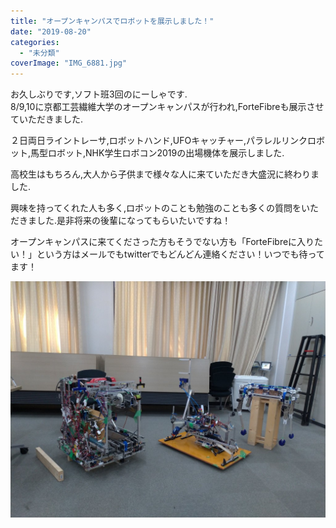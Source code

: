 ```yaml
---
title: "オープンキャンパスでロボットを展示しました！"
date: "2019-08-20"
categories: 
  - "未分類"
coverImage: "IMG_6881.jpg"
---
```


お久しぶりです,ソフト班3回のにーしゃです.  
8/9,10に京都工芸繊維大学のオープンキャンパスが行われ,ForteFibreも展示させていただきました.

２日両日ライントレーサ,ロボットハンド,UFOキャッチャー,パラレルリンクロボット,馬型ロボット,NHK学生ロボコン2019の出場機体を展示しました.

高校生はもちろん,大人から子供まで様々な人に来ていただき大盛況に終わりました.

興味を持ってくれた人も多く,ロボットのことも勉強のことも多くの質問をいただきました.是非将来の後輩になってもらいたいですね！

オープンキャンパスに来てくださった方もそうでない方も「ForteFibreに入りたい！」という方はメールでもtwitterでもどんどん連絡ください！いつでも待ってます！

![](images/IMG_6881.jpg)
